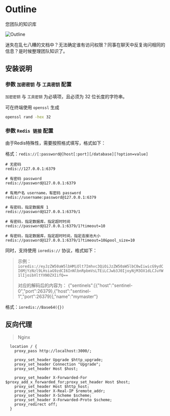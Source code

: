 # Outline

您团队的知识库

![Outline](https://user-images.githubusercontent.com/380914/110356468-26374600-7fef-11eb-9f6a-f2cc2c8c6590.png)

迷失在乱七八糟的文档中？无法确定谁有访问权限？同事在聊天中反复询问相同的信息？是时候整理团队知识了。

## 安装说明

### 参数 `加密密钥` 与 `工具密钥` 配置

`加密密钥` 与 `工具密钥` 为必填项，且必须为 32 位长度的字符串。

可在终端使用 `openssl` 生成

```sh
openssl rand -hex 32
```

### 参数 `Redis 链接` 配置

由于Redis特殊性，需要按照格式填写，格式如下：

格式：`redis://[:password@]host[:port][/database][?option=value]`

```
# 无密码
redis://127.0.0.1:6379

# 有密码 password
redis://password@127.0.0.1:6379

# 有用户名 username，有密码 password
redis://username:password@127.0.0.1:6379

# 有密码，指定数据库 1
redis://password@127.0.0.1:6379/1

# 有密码，指定数据库，指定超时时间
redis://password@127.0.0.1:6379/1?timeout=10

# 有密码，指定数据库，指定超时时间，指定连接池大小
redis://password@127.0.0.1:6379/1?timeout=10&pool_size=10
```

同时，支持使用 `ioredis://` 协议，格式如下：

> 示例：
> `ioredis://eyJzZW50aW5lbHMiOlt7Imhvc3QiOiJzZW50aW5lbC0wIiwicG9ydCI6MjYzNzl9LHsiaG9zdCI6InNlbnRpbmVsLTEiLCJwb3J0IjoyNjM3OX1dLCJuYW1lIjoibXltYXN0ZXIifQ==`
>
> 对应的解码后的内容为：
> {"sentinels":[{"host":"sentinel-0","port":26379},{"host":"sentinel-1","port":26379}],"name":"mymaster"}

格式：`ioredis://Base64({})`

## 反向代理

> Nginx

```nginx
  location / {
    proxy_pass http://localhost:3000/;

    proxy_set_header Upgrade $http_upgrade;
    proxy_set_header Connection "Upgrade";
    proxy_set_header Host $host;

    proxy_set_header X-Forwarded-For $proxy_add_x_forwarded_for;proxy_set_header Host $host;
    proxy_set_header Host $http_host;
    proxy_set_header X-Real-IP $remote_addr;
    proxy_set_header X-Scheme $scheme;
    proxy_set_header X-Forwarded-Proto $scheme;
    proxy_redirect off;
  }
```
